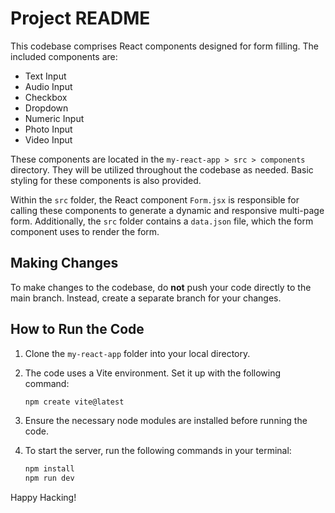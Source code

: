 # Project README

This codebase comprises React components designed for form filling. The included components are:

- Text Input
- Audio Input
- Checkbox
- Dropdown
- Numeric Input
- Photo Input
- Video Input

These components are located in the `my-react-app > src > components` directory. They will be utilized throughout the codebase as needed. Basic styling for these components is also provided.

Within the `src` folder, the React component `Form.jsx` is responsible for calling these components to generate a dynamic and responsive multi-page form. Additionally, the `src` folder contains a `data.json` file, which the form component uses to render the form.

## Making Changes

To make changes to the codebase, do **not** push your code directly to the main branch. Instead, create a separate branch for your changes.

## How to Run the Code

1. Clone the `my-react-app` folder into your local directory.

2. The code uses a Vite environment. Set it up with the following command:
   ```sh
   npm create vite@latest
   
3. Ensure the necessary node modules are installed before running the code.

4. To start the server, run the following commands in your terminal:
   ```sh
   npm install
   npm run dev


Happy Hacking!
